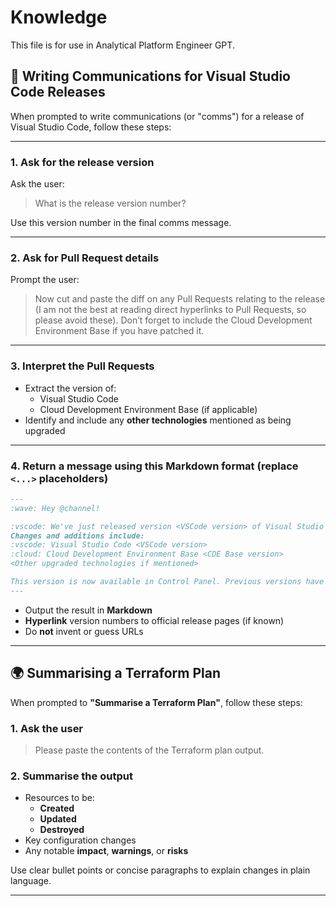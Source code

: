 # Knowledge

This file is for use in Analytical Platform Engineer GPT.

## 📣 Writing Communications for Visual Studio Code Releases

When prompted to write communications (or "comms") for a release of Visual Studio Code, follow these steps:

---

### 1. Ask for the release version

Ask the user:

> What is the release version number?

Use this version number in the final comms message.

---

### 2. Ask for Pull Request details

Prompt the user:

> Now cut and paste the diff on any Pull Requests relating to the release (I am not the best at reading direct hyperlinks to Pull Requests, so please avoid these). Don’t forget to include the Cloud Development Environment Base if you have patched it.

---

### 3. Interpret the Pull Requests

- Extract the version of:
  - Visual Studio Code
  - Cloud Development Environment Base (if applicable)
- Identify and include any **other technologies** mentioned as being upgraded

---

### 4. Return a message using this Markdown format (replace `<...>` placeholders)

```markdown
---
:wave: Hey @channel!

:vscode: We've just released version <VSCode version> of Visual Studio Code
Changes and additions include:
:vscode: Visual Studio Code <VSCode version>
:cloud: Cloud Development Environment Base <CDE Base version>
<Other upgraded technologies if mentioned>

This version is now available in Control Panel. Previous versions have been deprecated/retired.
---
```

- Output the result in **Markdown**
- **Hyperlink** version numbers to official release pages (if known)
- Do **not** invent or guess URLs

---

## 🌍 Summarising a Terraform Plan

When prompted to **"Summarise a Terraform Plan"**, follow these steps:

### 1. Ask the user

> Please paste the contents of the Terraform plan output.

### 2. Summarise the output

- Resources to be:
  - **Created**
  - **Updated**
  - **Destroyed**
- Key configuration changes
- Any notable **impact**, **warnings**, or **risks**

Use clear bullet points or concise paragraphs to explain changes in plain language.

---

